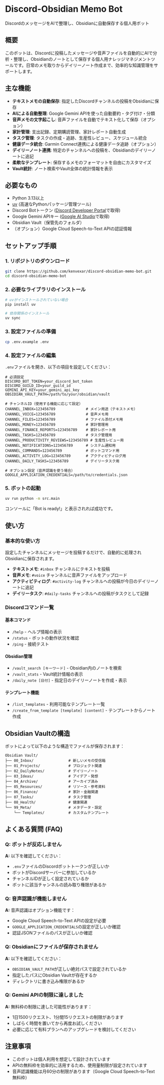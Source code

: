 # Discord-Obsidian Memo Bot

DiscordのメッセージをAIで整理し、Obsidianに自動保存する個人用ボット

## 概要

このボットは、Discordに投稿したメッセージや音声ファイルを自動的にAIで分析・整理し、Obsidianのノートとして保存する個人用ナレッジマネジメントツールです。日常のメモ取りからデイリーノート作成まで、効率的な知識管理をサポートします。

## 主な機能

- **テキストメモの自動保存**: 指定したDiscordチャンネルの投稿をObsidianに保存
- **AIによる自動整理**: Google Gemini APIを使った自動要約・タグ付け・分類
- **音声メモの文字起こし**: 音声ファイルを自動でテキスト化して保存（オプション）
- **家計管理**: 支出記録、定期購読管理、家計レポート自動生成
- **タスク管理**: タスクの作成・追跡、生産性レビュー、スケジュール統合
- **健康データ統合**: Garmin Connect連携による健康データ追跡（オプション）
- **デイリーノート連携**: 特定のチャンネルへの投稿を、Obsidianのデイリーノートに追記
- **柔軟なテンプレート**: 保存するメモのフォーマットを自由にカスタマイズ
- **Vault統計**: ノート検索やVault全体の統計情報を表示

## 必要なもの

- Python 3.13以上
- [uv](https://github.com/astral-sh/uv) (高速なPythonパッケージ管理ツール)
- Discord Botトークン ([Discord Developer Portal](https://discord.com/developers/applications)で取得)
- Google Gemini APIキー ([Google AI Studio](https://aistudio.google.com/)で取得)
- Obsidian Vault（保管先のフォルダ）
- （オプション）Google Cloud Speech-to-Text APIの認証情報

## セットアップ手順

### 1. リポジトリのダウンロード
```bash
git clone https://github.com/kenvexar/discord-obsidian-memo-bot.git
cd discord-obsidian-memo-bot
```

### 2. 必要なライブラリのインストール
```bash
# uvがインストールされていない場合
pip install uv

# 依存関係のインストール
uv sync
```

### 3. 設定ファイルの準備
```bash
cp .env.example .env
```

### 4. 設定ファイルの編集
`.env`ファイルを開き、以下の項目を設定してください：

```env
# 必須設定
DISCORD_BOT_TOKEN=your_discord_bot_token
DISCORD_GUILD_ID=your_guild_id
GEMINI_API_KEY=your_gemini_api_key
OBSIDIAN_VAULT_PATH=/path/to/your/obsidian/vault

# チャンネルID（使用する機能に応じて設定）
CHANNEL_INBOX=123456789              # メイン用途（テキストメモ）
CHANNEL_VOICE=123456789              # 音声メモ用
CHANNEL_FILES=123456789              # ファイル添付メモ用
CHANNEL_MONEY=123456789              # 家計管理用
CHANNEL_FINANCE_REPORTS=123456789    # 家計レポート用
CHANNEL_TASKS=123456789              # タスク管理用
CHANNEL_PRODUCTIVITY_REVIEWS=123456789 # 生産性レビュー用
CHANNEL_NOTIFICATIONS=123456789      # システム通知用
CHANNEL_COMMANDS=123456789           # ボットコマンド用
CHANNEL_ACTIVITY_LOG=123456789       # アクティビティログ用
CHANNEL_DAILY_TASKS=123456789        # デイリータスク用

# オプション設定（音声認識を使う場合）
GOOGLE_APPLICATION_CREDENTIALS=/path/to/credentials.json
```

### 5. ボットの起動
```bash
uv run python -m src.main
```

コンソールに「Bot is ready!」と表示されれば成功です。

## 使い方

### 基本的な使い方
設定したチャンネルにメッセージを投稿するだけで、自動的に処理されObsidianに保存されます。

- **テキストメモ**: `#inbox` チャンネルにテキストを投稿
- **音声メモ**: `#voice` チャンネルに音声ファイルをアップロード
- **アクティビティログ**: `#activity-log` チャンネルへの投稿が今日のデイリーノートに追記
- **デイリータスク**: `#daily-tasks` チャンネルへの投稿がタスクとして記録

### Discordコマンド一覧

#### 基本コマンド
- `/help` - ヘルプ情報の表示
- `/status` - ボットの動作状況を確認
- `/ping` - 接続テスト

#### Obsidian管理
- `/vault_search [キーワード]` - Obsidian内のノートを検索
- `/vault_stats` - Vault統計情報の表示
- `/daily_note [日付]` - 指定日のデイリーノートを作成・表示

#### テンプレート機能
- `/list_templates` - 利用可能なテンプレート一覧
- `/create_from_template [template] [content]` - テンプレートからノート作成

## Obsidian Vaultの構造

ボットによって以下のような構造でファイルが保存されます：

```
Obsidian Vault/
├── 00_Inbox/                # 新しいメモの受信箱
├── 01_Projects/             # プロジェクト関連
├── 02_DailyNotes/           # デイリーノート
├── 03_Ideas/                # アイデア・発想
├── 04_Archive/              # アーカイブ済み
├── 05_Resources/            # リソース・参考資料
├── 06_Finance/              # 家計・金融関連
├── 07_Tasks/                # タスク管理
├── 08_Health/               # 健康関連
└── 99_Meta/                 # メタデータ・設定
    └── Templates/           # カスタムテンプレート
```

## よくある質問 (FAQ)

### Q: ボットが反応しません
**A:** 以下を確認してください：
- `.env`ファイルのDiscordボットトークンが正しいか
- ボットがDiscordサーバーに参加しているか
- チャンネルIDが正しく設定されているか
- ボットに該当チャンネルの読み取り権限があるか

### Q: 音声認識が機能しません
**A:** 音声認識はオプション機能です：
- Google Cloud Speech-to-Text APIの設定が必要
- `GOOGLE_APPLICATION_CREDENTIALS`の設定が正しいか確認
- 認証JSONファイルのパスが正しいか確認

### Q: Obsidianにファイルが保存されません
**A:** 以下を確認してください：
- `OBSIDIAN_VAULT_PATH`が正しい絶対パスで設定されているか
- 指定したパスにObsidian Vaultが存在するか
- ディレクトリに書き込み権限があるか

### Q: Gemini APIの制限に達しました
**A:** 無料枠の制限に達した可能性があります：
- 1日1500リクエスト、1分間15リクエストの制限があります
- しばらく時間を置いてから再度お試しください
- 必要に応じて有料プランへのアップグレードを検討してください

## 注意事項

- このボットは個人利用を想定して設計されています
- APIの無料枠を効率的に活用するため、使用量制限が設定されています
- 音声認識機能は月60分の制限があります（Google Cloud Speech-to-Text無料枠）
